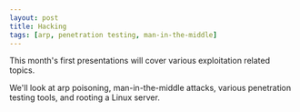 ```yaml
---
layout: post
title: Hacking
tags: [arp, penetration testing, man-in-the-middle]
---
```


This month's first presentations will cover various exploitation related topics.

We'll look at arp poisoning, man-in-the-middle attacks, various penetration testing tools, and rooting a Linux server.
